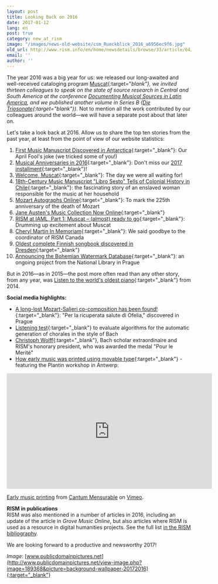 ```yaml
---
layout: post
title: Looking Back on 2016
date: 2017-01-12
lang: en
post: true
category: new_at_rism
image: "/images/news-old-website/csm_Rueckblick_2016_a6956ec9f6.jpg"
old_url: http://www.rism.info/en/home/newsdetails/browse/33/article/64/looking-back-on-2016.html
email: ''
author: ''
---
```


The year 2016 was a big year for us: we released our long-awaited and well-received cataloging program [Muscat](/new_at_rism/2016/11/14/welcome-muscat.html){:target="_blank"}, we invited thirteen colleagues to speak on the state of source research in Central and South America at the conference [Documenting Musical Sources in Latin America](/publications/conferences/latin-america-conference-2016.html), and we published another volume in Series B ([_Die Triosonate_](/new_publications/2016/12/02/new-volume-in-series-b-published-trio-sonatas.html){:target="_blank"})_._ Not to mention all the work contributed by our colleagues around the world—we will have a separate post about that later on.

Let's take a look back at 2016. Allow us to share the top ten stories from the past year, at least from the point of view of our website statistics:

1. [First Music Manuscript Discovered in Antarctica](/rediscovered/2016/04/01/first-music-manuscript-discovered-in-antarctica.html){:target="_blank"}: Our April Fool's joke (we tricked some of you!)
2. [Musical Anniversaries in 2016](/new_at_rism/2016/01/04/musical-anniversaries-in-2016.html){:target="_blank"}: Don't miss our [2017 installment](/new_at_rism/2017/01/10/musical-anniversaries-in-2017.html){:target="_blank"}!
3. [Welcome, Muscat](/new_at_rism/2016/11/14/welcome-muscat.html){:target="_blank"}: The day we were all waiting for!
4. [18th-Century Music Manuscript "Libro Sesto" Tells of Colonial History in Chile](/in_the_news/2016/02/25/18thcentury-music-manuscript-libro-sesto-tells-of.html){:target="_blank"}: the fascinating story of an enslaved woman responsible for the music at her household
5. [Mozart Autographs Online](/library_collections/2016/12/05/mozart-autographs-online.html){:target="_blank"}: To mark the 225th anniversary of the death of Mozart
6. [Jane Austen's Music Collection Now Online](/electronic_resources/2016/03/21/jane-austens-music-collection-now-online.html){:target="_blank"}
7. [RISM at IAML, Part 1: Muscat – (almost) ready to go](/new_at_rism/2016/07/21/rism-at-iaml-part-1-muscat-almost-ready-to-go.html){:target="_blank"}: Drumming up excitement about Muscat
8. [Cheryl Martin In Memoriam](/in_memoriam/2016/11/23/remembering-cheryl-martin.html){:target="_blank"}: We said goodbye to the coordinator of RISM Canada
9. [Oldest complete Finnish songbook discovered in Dresden](/rediscovered/2016/01/07/oldest-complete-finnish-songbook-discovered-in.html){:target="_blank"}
10. [Announcing the Bohemian Watermark Database](/electronic_resources/2016/02/22/announcing-the-bohemian-watermark-database.html){:target="_blank"}: an ongoing project from the National Library in Prague

But in 2016—as in 2015—the post more often read than any other story, from any year, was [Listen to the world's oldest piano](/rediscovered/2014/05/28/listen-to-the-worlds-oldest-piano.html){:target="_blank"} from 2014.

**Social media highlights:**

- [A long-lost Mozart-Salieri co-composition has been found!](https://www.facebook.com/RISM.info/posts/1097092090331634){:target="_blank"}: "Per la ricuperata salute di Ofelia," discovered in Prague
- [Listening test](https://www.facebook.com/RISM.info/posts/1339554582752049){:target="_blank"} to evaluate algorithms for the automatic generation of chorales in the style of Bach
- [Christoph Wolff](https://www.facebook.com/RISM.info/posts/1194654977242011){:target="_blank"}, Bach scholar extraordinaire and RISM's honorary president, who was awarded the medal "Pour le Merité"
- [How early music was printed using movable type](https://www.facebook.com/RISM.info/posts/1104831692891007){:target="_blank"} - featuring the Plantin workshop in Antwerp:
<iframe width="560" height="315" src="https://www.youtube.com/embed/3FL8cAROIMc" title="YouTube video player" frameborder="0" allow="accelerometer; autoplay; clipboard-write; encrypted-media; gyroscope; picture-in-picture" allowfullscreen></iframe>  

[Early music printing](https://vimeo.com/101737669) from [Cantum Mensurable](https://vimeo.com/luiscfhenriques) on [Vimeo](https://vimeo.com).  

**RISM in publications**  
RISM was also mentioned in a number of articles in 2016, including an update of the article in _Grove Music Online_, but also articles where RISM is used as a resource in digital humanities projects. See the full list [in the RISM bibliography](/publications/bibliography.html#c2606).

We are looking forward to a productive and newsworthy 2017!

_Image_: [www.publicdomainpictures.net](http://www.publicdomainpictures.net/view-image.php?image=189368&picture=background-wallpaper-20172016){:target="_blank"}

